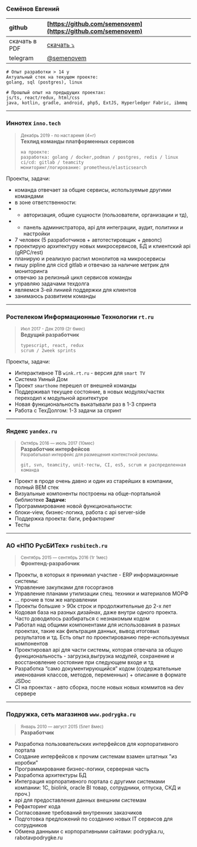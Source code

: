 ### Семёнов Евгений

| github        | [https://github.com/semenovem](https://github.com/semenovem)          |
|:--------------|:----------------------------------------------------------------------|
| скачать в PDF | [скачать ⤵️](https://github.com/semenovem/whoami/raw/main/detail.pdf) |
| telegram      | [@semenovem](https://t.me/semenovem)                                  |

```
# Опыт разработки > 14 y
Актуальный стек на текущем проекте:  
golang, sql (postgres), linux

# Прошлый опыт на предыдущих проектах:
js/ts, react/redux, html/css
java, kotlin, gradle, android, php5, ExtJS, Hyperledger Fabric, ibmmq
```

<hr />

### Иннотех `inno.tech`
> <sub>Декабрь 2019 - по наст.время (4+г)</sub>  
> **Техлид команды платформенных сервисов**
> ```
> на проекте:
> разработка: golang / docker,podman / postgres, redis / linux
> ci/cd: gitlab / teamcity
> мониторинг/логирование: prometheus/elasticsearch
> ```

Проекты, задачи:  
- команда отвечает за общие сервисы, используемые другими командами
- в зоне ответственности:
- - авторизация, общие сущности (пользователи, организации и тд),
- - панель администратора, api для интеграции, аудит, политики и настройки
- 7 человек (5 разработчиков + автотестировщик + девопс)
- проектирую архитектуру новых микросервисов, БД и клиентский api (gRPC/rest)
- планирую и реализую распил монолитов на микросервисы
- пишу pipline для cicd gitlab и отвечаю за наличие метрик для мониторинга
- отвечаю за релизный цикл сервисов команды
- управляю задачами техдолга
- являемся 3-ей линией поддержки для клиентов
- занимаюсь развитием команды


<hr />

### Ростелеком Информационные Технологии `rt.ru`
> <sub>Июл 2017 - Дек 2019  (2г 6мес)</sub>  
> **Ведущий разработчик**  
> ```
> typescript, react, redux
> scrum / 2week sprints
> ```

Проекты, задачи:  
- Интерактивное ТВ `wink.rt.ru` - версия для `smart TV`
- Система Умный Дом
- Проект `smarthome` перешел от внешней команды
- Поддерживал текущее состояние, в новых модулях/частях переходил к модульной архитектуре
- Новая функциональность выкатывали раз в 1-3 спринта
- Работа с ТехДолгом: 1-3 задачи за спринт


<hr />

### Яндекс `yandex.ru`  
> <sub>Октябрь 2016 — июль 2017 (10мес)</sub>  
> **Разработчик интерфейсов**  
> <sub>Разрабатывал интерфейс для размещения контекстной рекламы.</sub>  
> ```
> git, svn, teamcity, unit-тесты, CI, es5, scrum и распределенная команда
> ```

- Проект в проде очень давно и один из старейших в компании, полный ВЕМ стек
- Визуальные компоненты построены на обще-портальной библиотеке
**Задачи:**
- Программирование новой функциональности:
- блоки-view, бизнес-логика, работа с api server-side
- Поддержка проекта: баги, рефакторинг
- Тесты


<hr />

### АО «НПО РусБИТех» `rusbitech.ru`
> <sub>Сентябрь 2015 — сентябрь 2016  (1г 1мес)</sub>  
> **Фронтенд-разрабочик**  

- Проекты, в которых я принимал участие - ERP информационные системы:
- Управление закупками для госорганов
- Управление планами утилизации спец. техники и материалов МОРФ
- … прочие в том же направлении
- Проекты большие > 90к строк и продолжительные до 2-х лет
- Кодовая база на разных дизайнах, даже внутри одного проекта. Часто доводилось разбираться с незнакомым кодом
- Работал над общими компонентами для использования в разных проектах, такие как фильтрация данных, вывод итоговых результатов и тд. Есть опыт по проектированию пере-используемых компонентов
- Проектировал api для части системы, которая отвечала за общую функциональность - загрузка,выгрузка модулей, сохранение и восстановление состояние при следующем входе и тд
- Разработка “само документирующийся” кодом (содержательные именования классов, методов, переменных) + описание в формате JSDoc
- CI на проектах - авто сборка, после новых новых коммитов на dev сервере


<hr />

### Подружка, сеть магазинов `www.podrygka.ru`   
> <sub>Январь 2010 — август 2015  (5лет 8мес)</sub>   
> **Разработчик**

- Разработка пользовательских интерфейсов для корпоративного портала
- Создание интерфейсов к прочим системам взамен штатных "из коробки"
- Программирование бизнес-логики, серверная часть
- Разработка архитектуры БД
- Интеграция корпоративного портала с другими системами компании: 1С, biolink, oracle BI товар, сотрудники, отпуска, СКД и проч.)
- api для предоставления данных внешним системам
- Рефакторинг кода
- Согласование требований внутренних заказчиков
- Подготовка предложений по созданию новых IT сервисов для сотрудников
- Обмена данными с корпоративными сайтами: podrygka.ru, rabotavpodrygke.ru
